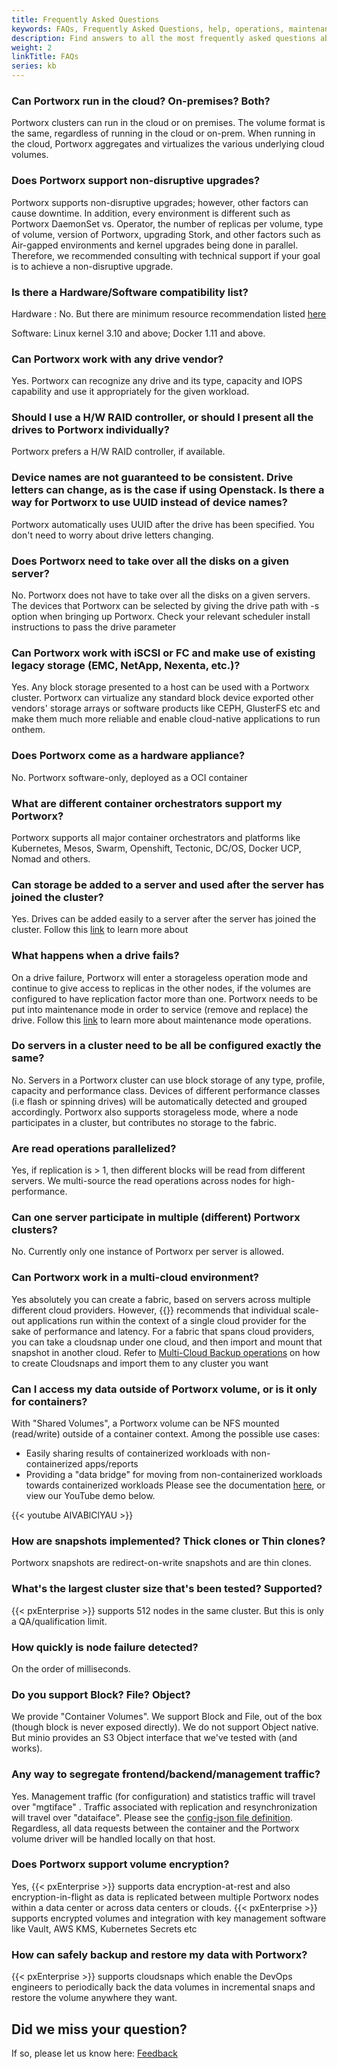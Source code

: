 ```yaml
---
title: Frequently Asked Questions
keywords: FAQs, Frequently Asked Questions, help, operations, maintenance
description: Find answers to all the most frequently asked questions about Portworx.
weight: 2
linkTitle: FAQs
series: kb
---
```


### Can Portworx run in the cloud? On-premises? Both?
Portworx clusters can run in the cloud or on premises. The volume format is the same, regardless of running in the cloud or on-prem.  When running in the cloud, Portworx aggregates and virtualizes the various underlying cloud volumes.

### Does Portworx support non-disruptive upgrades?

Portworx supports non-disruptive upgrades; however, other factors can cause downtime. In addition, every environment is different such as Portworx DaemonSet vs. Operator, the number of replicas per volume, type of volume, version of Portworx, upgrading Stork, and other factors such as Air-gapped environments and kernel upgrades being done in parallel. Therefore, we recommended consulting with technical support if your goal is to achieve a non-disruptive upgrade.

### Is there a Hardware/Software compatibility list?
Hardware : No. But there are minimum resource recommendation listed [here](/start-here-installation/#installation-prerequisites)

Software:   Linux kernel 3.10 and above;     Docker 1.11 and above.

### Can Portworx work with any drive vendor?
Yes.  Portworx can recognize any drive and its type, capacity and IOPS capability and use it appropriately for the given workload.

### Should I use a H/W RAID controller, or should I present all the drives to Portworx individually?
Portworx prefers a H/W RAID controller, if available.

###  Device names are not guaranteed to be consistent. Drive letters can change, as is the case if using Openstack.  Is there a way for Portworx to use UUID instead of device names?

Portworx automatically uses UUID after the drive has been specified.  You don't need to worry about drive letters changing.

### Does Portworx need to take over all the disks on a given server?
No. Portworx does not have to take over all the disks on a given servers. The devices that Portworx can be selected by giving the drive path with -s option when bringing up Portworx. Check your relevant scheduler install instructions to pass the drive parameter

### Can Portworx work with iSCSI or FC and make use of existing legacy storage (EMC, NetApp, Nexenta, etc.)?
Yes. Any block storage presented to a host can be used with a Portworx cluster. Portworx can virtualize any standard block device exported other vendors' storage arrays or software products like CEPH, GlusterFS etc and make them much more reliable and enable cloud-native applications to run onthem.

### Does Portworx come as a hardware appliance?
No.  Portworx software-only, deployed as a OCI container

### What are different container orchestrators support my Portworx?

Portworx supports all major container orchestrators and platforms like Kubernetes, Mesos, Swarm, Openshift, Tectonic, DC/OS, Docker UCP, Nomad and others.

### Can storage be added to a server and used after the server has joined the cluster?
Yes.  Drives can be added easily to a server after the server has joined the cluster. Follow this [link](/install-with-other/operate-and-maintain/scaling/scale-up) to learn more about

### What happens when a drive fails?
On a drive failure, Portworx will enter a storageless operation mode and continue to give access to replicas in the other nodes, if the volumes are configured to have replication factor more than one. Portworx needs to be put into maintenance mode in order to service (remove and replace) the drive. Follow this [link](/portworx-install-with-kubernetes/operate-and-maintain-on-kubernetes/maintenance-mode) to learn more about maintenance mode operations.

### Do servers in a cluster need to be all be configured exactly the same?
No.  Servers in a Portworx cluster can use block storage of any type, profile, capacity and performance class.
Devices of different performance classes (i.e flash or spinning drives) will be automatically detected and grouped accordingly.
Portworx also supports storageless mode, where a node participates in a cluster, but contributes no storage to the fabric.

### Are read operations parallelized?
Yes, if replication is > 1, then different blocks will be read from different servers. We multi-source the read operations across nodes for high-performance.

### Can one server participate in multiple (different) Portworx clusters?
No.  Currently only one instance of Portworx per server is allowed.

### Can Portworx work in a multi-cloud environment?
Yes absolutely you can create a fabric, based on servers across multiple different cloud providers.
However, {{<companyName>}} recommends that individual scale-out applications run within the context of a single cloud provider for the sake of performance and latency.    For a fabric that spans cloud providers, you can take a cloudsnap under one cloud, and then import and mount that snapshot in another cloud. Refer to [Multi-Cloud Backup operations](/reference/cli/cloud-snaps) on how to create Cloudsnaps and import them to any cluster you want

### Can I access my data outside of Portworx volume, or is it only for containers?
With "Shared Volumes", a Portworx volume can be NFS mounted (read/write) outside of a container context.
Among the possible use cases:
* Easily sharing results of containerized workloads with non-containerized apps/reports
* Providing a "data bridge" for moving from non-containerized workloads towards containerized workloads
Please see the documentation [here](/concepts/shared-volumes), or view our YouTube demo below.

{{< youtube AIVABlClYAU >}}

### How are snapshots implemented?    Thick clones or Thin clones?
Portworx snapshots are redirect-on-write snapshots and are thin clones.

### What's the largest cluster size that's been tested?  Supported?
{{< pxEnterprise >}} supports 512 nodes in the same cluster.  But this is only a QA/qualification limit.

### How quickly is node failure detected?
On the order of milliseconds.

### Do you support Block?  File?  Object?
We provide "Container Volumes".   We support Block and File, out of the box (though block is never exposed directly).
We do not support Object native.   But minio provides an S3 Object interface that we've tested with (and works).

### Any way to segregate frontend/backend/management traffic?
Yes.  Management traffic (for configuration) and statistics traffic will travel over "mgtiface" .
Traffic associated with replication and resynchronization will travel over "dataiface".
Please see the [config-json file definition](/shared/install-with-other-docker-config-json).
Regardless, all data requests between the container and the Portworx volume driver will be handled locally on that host.

### Does Portworx support volume encryption?
Yes, {{< pxEnterprise >}} supports data encryption-at-rest and also encryption-in-flight as data is replicated between multiple Portworx nodes within a data center or across data centers or clouds. {{< pxEnterprise >}} supports encrypted volumes and integration with key management software like Vault, AWS KMS, Kubernetes Secrets etc

### How can safely backup and restore my data with Portworx?
{{< pxEnterprise >}} supports cloudsnaps which enable the DevOps engineers to periodically back the data volumes in incremental snaps and restore the volume anywhere they want.

## Did we miss your question?
If so, please let us know here: <a class="email" title="Submit feedback" href="mailto:support@purestorage.com?subject={{site.feedback_subject_line}} feedback&body=I have some feedback about the {{page.title}} page"><i class="fa fa-envelope-o"></i> Feedback</a>
